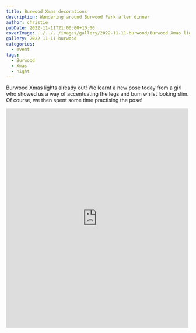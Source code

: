 ```yaml
---
title: Burwood Xmas decorations
description: Wandering around Burwood Park after dinner
author: christie
pubDate: 2022-11-11T21:00:00+10:00
coverImage: ../../../images/gallery/2022-11-11-burwood/Burwood Xmas lights (2).jpeg
gallery: 2022-11-11-burwood
categories:
  - event
tags:
  - Burwood
  - Xmas
  - night
---
```


Burwood Xmas lights already out! We learnt a new pose today from a girl who showed us a way of accentuating the legs and bum whilst looking slim. Of course, we then spent some time practising the pose!

<iframe src="https://www.facebook.com/plugins/post.php?href=https%3A%2F%2Fwww.facebook.com%2Fchris1.tham%2Fposts%2Fpfbid023qhB9W9azko838wTad9Y7GHW2nStDWqDQPifmcttK5rSQvpHLYgeYqDSqq5LY6Vvl&show_text=true&width=500" width="500" height="601" style="border:none;overflow:hidden" scrolling="no" frameborder="0" allowfullscreen="true" allow="autoplay; clipboard-write; encrypted-media; picture-in-picture; web-share"></iframe>
